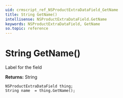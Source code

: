 ```yaml
---
uid: crmscript_ref_NSProductExtraDataField_GetName
title: String GetName()
intellisense: NSProductExtraDataField.GetName
keywords: NSProductExtraDataField, GetName
so.topic: reference
---
```


# String GetName()

Label for the field

**Returns:** String

```crmscript
NSProductExtraDataField thing;
String name  = thing.GetName();
```

